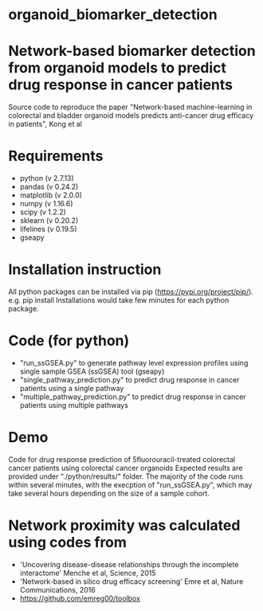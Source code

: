 # organoid_biomarker_detection
# Network-based biomarker detection from organoid models to predict drug response in cancer patients
Source code to reproduce the paper "Network-based machine-learning in colorectal and bladder organoid models predicts anti-cancer drug efficacy in patients", Kong et al

# Requirements
- python (v 2.7.13)
- pandas (v 0.24.2)
- matplotlib (v 2.0.0)
- numpy (v 1.16.6)
- scipy (v 1.2.2)
- sklearn (v 0.20.2)
- lifelines (v 0.19.5)
- gseapy 

# Installation instruction
All python packages can be installed via pip (https://pypi.org/project/pip/).
e.g. pip install <package name>
Installations would take few minutes for each python package.

# Code (for python)
- "run_ssGSEA.py" to generate pathway level expression profiles using single sample GSEA (ssGSEA) tool (gseapy)
- "single_pathway_prediction.py" to predict drug response in cancer patients using a single pathway
- "multiple_pathway_prediction.py" to predict drug response in cancer patients using multiple pathways

# Demo
Code for drug response prediction of 5fluorouracil-treated colorectal cancer patients using colorectal cancer organoids
Expected results are provided under "./python/results/" folder.
The majority of the code runs within several minutes, with the execption of "run_ssGSEA.py", which may take several hours depending on the size of a sample cohort.


# Network proximity was calculated using codes from
- 'Uncovering disease-disease relationships through the incomplete interactome' Menche et al, Science, 2015
- 'Network-based in silico drug efficacy screening' Emre et al, Nature Communications, 2016
- https://github.com/emreg00/toolbox

